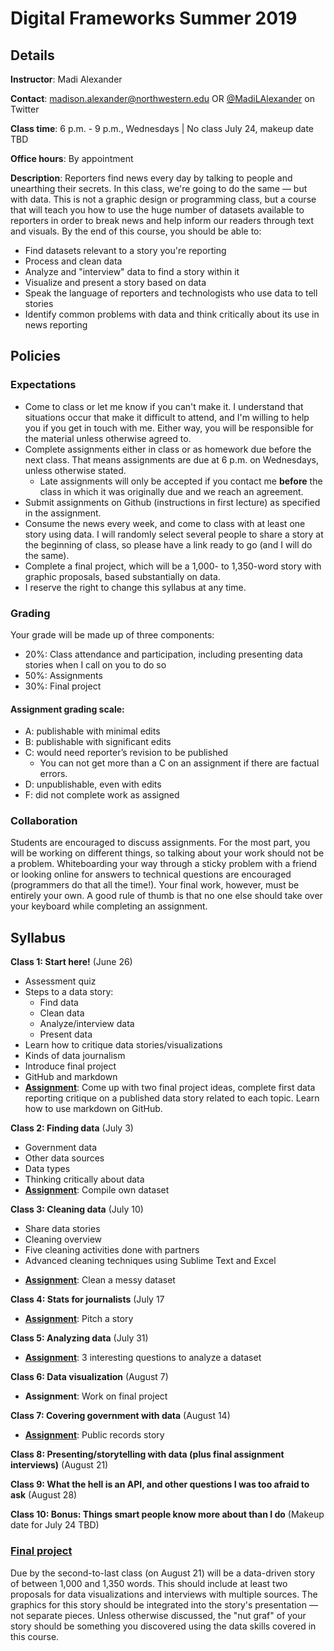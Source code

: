 # Digital Frameworks Summer 2019

## Details

**Instructor**: Madi Alexander

**Contact**: madison.alexander@northwestern.edu OR [@MadiLAlexander](http://www.twitter.com/MadiLAlexander) on Twitter

**Class time**: 6 p.m. - 9 p.m., Wednesdays | No class July 24, makeup date TBD

**Office hours**: By appointment

**Description**: Reporters find news every day by talking to people and unearthing their secrets. In this class, we're going to do the same — but with data. This is not a graphic design or programming class, but a course that will teach you how to use the huge number of datasets available to reporters in order to break news and help inform our readers through text and visuals. By the end of this course, you should be able to:

* Find datasets relevant to a story you're reporting
* Process and clean data
* Analyze and "interview" data to find a story within it
* Visualize and present a story based on data
* Speak the language of reporters and technologists who use data to tell stories
* Identify common problems with data and think critically about its use in news reporting

## Policies

### Expectations

* Come to class or let me know if you can't make it. I understand that situations occur that make it difficult to attend, and I'm willing to help you if you get in touch with me. Either way, you will be responsible for the material unless otherwise agreed to.
* Complete assignments either in class or as homework due before the next class. That means assignments are due at 6 p.m. on Wednesdays, unless otherwise stated.
   * Late assignments will only be accepted if you contact me **before** the class in which it was originally due and we reach an agreement. 
* Submit assignments on Github (instructions in first lecture) as specified in the assignment.
* Consume the news every week, and come to class with at least one story using data. I will randomly select several people to share a story at the beginning of class, so please have a link ready to go (and I will do the same). 
* Complete a final project, which will be a 1,000- to 1,350-word story with graphic proposals, based substantially on data. 
* I reserve the right to change this syllabus at any time.


### Grading

Your grade will be made up of three components:

* 20%: Class attendance and participation, including presenting data stories when I call on you to do so
* 50%: Assignments
* 30%: Final project

#### Assignment grading scale:
* A: publishable with minimal edits
* B: publishable with significant edits
* C: would need reporter’s revision to be published
   * You can not get more than a C on an assignment if there are factual errors.
* D: unpublishable, even with edits 
* F: did not complete work as assigned

### Collaboration

Students are encouraged to discuss assignments. For the most part, you will be working on different things, so talking about your work should not be a problem. Whiteboarding your way through a sticky problem with a friend or looking online for answers to technical questions are encouraged (programmers do that all the time!). Your final work, however, must be entirely your own. A good rule of thumb is that no one else should take over your keyboard while completing an assignment.

## Syllabus

**Class 1: Start here!** (June 26)
* Assessment quiz
* Steps to a data story:
   * Find data
   * Clean data
   * Analyze/interview data
   * Present data
* Learn how to critique data stories/visualizations
* Kinds of data journalism
* Introduce final project
* GitHub and markdown
* **[Assignment](https://github.com/mlalexander/digitalframeworks-summer2019/blob/master/class1/assignment.md)**: Come up with two final project ideas, complete first data reporting critique on a published data story related to each topic. Learn how to use markdown on GitHub.

**Class 2: Finding data** (July 3)
* Government data
* Other data sources
* Data types
* Thinking critically about data
* **[Assignment](TKTKTK)**: Compile own dataset

**Class 3: Cleaning data** (July 10)
- Share data stories
- Cleaning overview
- Five cleaning activities done with partners
- Advanced cleaning techniques using Sublime Text and Excel
* **[Assignment](TKTKTK)**: Clean a messy dataset

**Class 4: Stats for journalists** (July 17
* **[Assignment](TKTKTK)**: Pitch a story

**Class 5: Analyzing data** (July 31)
* **[Assignment](TKTKTK)**: 3 interesting questions to analyze a dataset

**Class 6: Data visualization** (August 7)
* **Assignment**: Work on final project

**Class 7: Covering government with data** (August 14)
* **[Assignment](TKTKTK)**: Public records story

**Class 8: Presenting/storytelling with data (plus final assignment interviews)** (August 21)

**Class 9: What the hell is an API, and other questions I was too afraid to ask** (August 28)

**Class 10: Bonus: Things smart people know more about than I do** (Makeup date for July 24 TBD)

### [Final project](https://github.com/mlalexander/digitalframeworks-summer2019/blob/master/documents/finalproject.md)

Due by the second-to-last class (on August 21) will be a data-driven story of between 1,000 and 1,350 words. This should include at least two proposals for data visualizations and interviews with multiple sources. The graphics for this story should be integrated into the story's presentation — not separate pieces. Unless otherwise discussed, the "nut graf" of your story should be something you discovered using the data skills covered in this course. 
